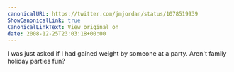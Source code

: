 ```yaml
---
canonicalURL: https://twitter.com/jmjordan/status/1078519939
ShowCanonicalLink: true
CanonicalLinkText: View original on
date: 2008-12-25T23:03:18+00:00
---
```

I was just asked if I had gained weight by someone at a party. Aren't family holiday parties fun?